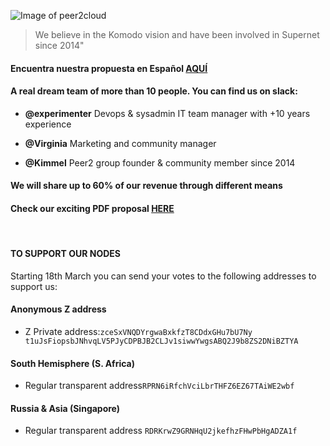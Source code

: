 

![Image of peer2cloud](https://peer2.cloud/images/peer2cloud_logo.png)

> We believe in the Komodo vision and
> have been involved in Supernet
> since 2014" 

#### Encuentra nuestra propuesta en Español [AQUÍ](https://github.com/KomodoPlatform/vote2018/blob/master/proposals/Peer2cloud/peer2cloud_es.pdf)


####  A real dream team of more than 10 people. You can find us on slack:

*  **@experimenter** Devops & sysadmin IT team manager
with +10 years experience

*  **@Virginia** Marketing and community
manager

*  **@Kimmel** Peer2 group founder & community
member since 2014


#### We will share up to 60% of our revenue through different means
#### Check our **exciting** PDF proposal [HERE](https://github.com/KomodoPlatform/vote2018/blob/master/proposals/Peer2cloud/peer2cloud.pdf)
<br>

#### **TO SUPPORT OUR NODES**
Starting 18th March you can send your votes to the following addresses to support us:
<br>

#### Anonymous Z address

* Z Private address:`zceSxVNQDYrgwaBxkfzT8CDdxGHu7bU7Ny
t1uJsFiopsbJNhvqLV5PJyCDPBJB2CLJv1siwwYwgsABQ2J9b8ZS2DNiBZTYA`

#### South Hemisphere (S. Africa)

* Regular transparent address`RPRN6iRfchVciLbrTHFZ6EZ67TAiWE2wbf`

#### Russia & Asia (Singapore)
 
* Regular transparent address `RDRKrwZ9GRNHqU2jkefhzFHwPbHgADZA1f`

<br>



